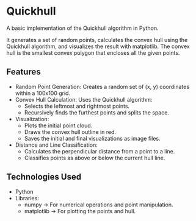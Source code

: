 # Quickhull
A basic implementation of the Quickhull algorithm in Python. 

It generates a set of random points, calculates the convex hull using the Quickhull algorithm, and visualizes the result with matplotlib. The convex hull is the smallest convex polygon that encloses all the given points.

## Features
- Random Point Generation: Creates a random set of (x, y) coordinates within a 100x100 grid.
- Convex Hull Calculation: Uses the Quickhull algorithm:
  - Selects the leftmost and rightmost points.
  - Recursively finds the furthest points and splits the space.
- Visualization:
  - Plots the initial point cloud.
  - Draws the convex hull outline in red.
  - Saves the initial and final visualizations as image files.
- Distance and Line Classification:
  - Calculates the perpendicular distance from a point to a line.
  - Classifies points as above or below the current hull line.

## Technologies Used
- Python
- Libraries:
  - numpy → For numerical operations and point manipulation.
  - matplotlib → For plotting the points and hull.
